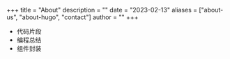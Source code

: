 +++
title = "About"
description = ""
date = "2023-02-13"
aliases = ["about-us", "about-hugo", "contact"]
author = ""
+++

- 代码片段
- 编程总结
- 组件封装
